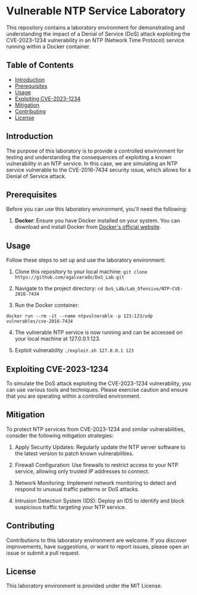 # Vulnerable NTP Service Laboratory

This repository contains a laboratory environment for demonstrating and understanding the impact of a Denial of Service (DoS) attack exploiting the CVE-2023-1234 vulnerability in an NTP (Network Time Protocol) service running within a Docker container.

## Table of Contents

- [Introduction](#introduction)
- [Prerequisites](#prerequisites)
- [Usage](#usage)
- [Exploiting CVE-2023-1234](#exploiting-cve-2023-1234)
- [Mitigation](#mitigation)
- [Contributing](#contributing)
- [License](#license)

## Introduction

The purpose of this laboratory is to provide a controlled environment for testing and understanding the consequences of exploiting a known vulnerability in an NTP service. In this case, we are simulating an NTP service vulnerable to the CVE-2016-7434 security issue, which allows for a Denial of Service attack.

## Prerequisites

Before you can use this laboratory environment, you'll need the following:

1. **Docker**: Ensure you have Docker installed on your system. You can download and install Docker from [Docker's official website](https://www.docker.com/).

## Usage

Follow these steps to set up and use the laboratory environment:

1. Clone this repository to your local machine:
   ```git clone https://github.com/agalvarado/DoS_Lab.git```

2. Navigate to the project directory:
    ```cd DoS_LAb/Lab_Ofensivo/NTP-CVE-2016-7434```

3. Run the Docker container:

```docker run --rm -it --name ntpvulnerable -p 123:123/udp vulnerables/cve-2016-7434```

4. The vulnerable NTP service is now running and can be accessed on your local machine at 127.0.0.1:123.

5. Exploit vulnerability
    ``` ./exploit.sh 127.0.0.1 123 ```
## Exploiting CVE-2023-1234
To simulate the DoS attack exploiting the CVE-2023-1234 vulnerability, you can use various tools and techniques. Please exercise caution and ensure that you are operating within a controlled environment.

## Mitigation
To protect NTP services from CVE-2023-1234 and similar vulnerabilities, consider the following mitigation strategies:

1. Apply Security Updates: Regularly update the NTP server software to the latest version to patch known vulnerabilities.

2. Firewall Configuration: Use firewalls to restrict access to your NTP service, allowing only trusted IP addresses to connect.

3. Network Monitoring: Implement network monitoring to detect and respond to unusual traffic patterns or DoS attacks.

4. Intrusion Detection System (IDS): Deploy an IDS to identify and block suspicious traffic targeting your NTP service.

## Contributing
Contributions to this laboratory environment are welcome. If you discover improvements, have suggestions, or want to report issues, please open an issue or submit a pull request.

## License
This laboratory environment is provided under the MIT License.
